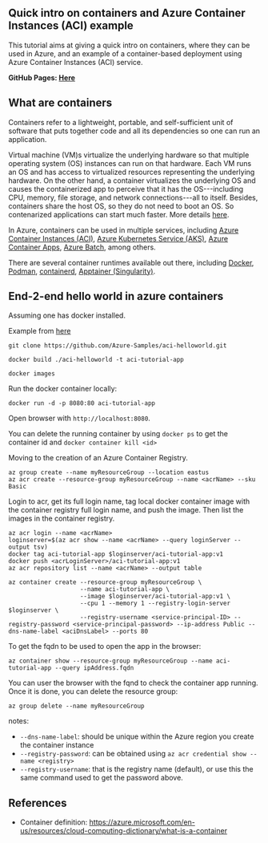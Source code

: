 ## Quick intro on containers and Azure Container Instances (ACI) example
This tutorial aims at giving a quick intro on containers, where they can be
used in Azure, and an example of a container-based deployment using Azure
Container Instances (ACI) service.

**GitHub Pages: [Here](https://marconetto.github.io/azadventures/chapter13/)**

## What are containers

Containers refer to a lightweight, portable, and self-sufficient unit of
software that puts together code and all its dependencies so one can run an
application.

Virtual machine (VM)s virtualize the underlying hardware so that multiple
operating system (OS) instances can run on that hardware. Each VM runs an OS and
has access to virtualized resources representing the underlying hardware. On the
other hand, a container virtualizes the underlying OS and causes the
containerized app to perceive that it has the OS---including CPU, memory, file
storage, and network connections---all to itself. Besides, containers share the
host OS, so they do not need to boot an OS. So contenarized applications can
start much faster. More details
[here](https://azure.microsoft.com/en-us/resources/cloud-computing-dictionary/what-is-a-container).

In Azure, containers can be used in multiple services, including [Azure
Container Instances
(ACI)](https://learn.microsoft.com/en-us/azure/container-instances/), [Azure
Kubernetes Service (AKS)](https://learn.microsoft.com/en-us/azure/aks/), [Azure
Container
Apps](https://learn.microsoft.com/en-us/azure/container-apps/overview), [Azure
Batch](https://learn.microsoft.com/en-us/azure/batch/batch-docker-container-workloads),
among others.


There are several container runtimes available out there, including
[Docker](https://www.docker.com/), [Podman](https://podman.io/),
[containerd](https://containerd.io/), [Apptainer
(Singularity)](https://apptainer.org/).


## End-2-end hello world in azure containers

Assuming one has docker installed.

Example from [here](https://learn.microsoft.com/en-us/azure/container-instances/container-instances-tutorial-prepare-app)

```
git clone https://github.com/Azure-Samples/aci-helloworld.git

docker build ./aci-helloworld -t aci-tutorial-app

docker images
```

Run the docker container locally:

```
docker run -d -p 8080:80 aci-tutorial-app
```

Open browser with `http://localhost:8080`.

You can delete the running container by using `docker ps` to get the container
id and `docker container kill <id>`


Moving to the creation of an Azure Container Registry.

```
az group create --name myResourceGroup --location eastus
az acr create --resource-group myResourceGroup --name <acrName> --sku Basic
```

Login to acr, get its full login name, tag local docker container image with
the container registry full login name, and push the image. Then list the images
in the container registry.

```
az acr login --name <acrName>
loginserver=$(az acr show --name <acrName> --query loginServer --output tsv)
docker tag aci-tutorial-app $loginserver/aci-tutorial-app:v1
docker push <acrLoginServer>/aci-tutorial-app:v1
az acr repository list --name <acrName> --output table
```



```
az container create --resource-group myResourceGroup \
                    --name aci-tutorial-app \
                    --image $loginserver/aci-tutorial-app:v1 \
                    --cpu 1 --memory 1 --registry-login-server $loginserver \
                    --registry-username <service-principal-ID> --registry-password <service-principal-password> --ip-address Public --dns-name-label <aciDnsLabel> --ports 80
```

To get the fqdn to be used to open the app in the browser:

```
az container show --resource-group myResourceGroup --name aci-tutorial-app --query ipAddress.fqdn
```

You can user the browser with the fqnd to check the container app running. Once
it is done, you can delete the resource group:

```
az group delete --name myResourceGroup
```

notes:
- `--dns-name-label`: should be unique within the Azure region you create the
  container instance
- `--registry-password`: can be obtained using `az acr credential show --name
  <registry>`
- `--registry-username`: that is the registry name (default), or use this the
  same command used to get the password above.


## References
- Container definition: <https://azure.microsoft.com/en-us/resources/cloud-computing-dictionary/what-is-a-container>

